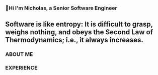 ### 👋Hi I'm Nicholas, a Senior Software Engineer 
<h2>Software is like entropy: It is difficult to grasp, weighs nothing, and obeys the Second Law of Thermodynamics; i.e., it always increases.</h2>

<h3>ABOUT ME</h3>

<h3>EXPERIENCE</h3>

<!--
**nicholas10896/nicholas10896** is a ✨ _special_ ✨ repository because its `README.md` (this file) appears on your GitHub profile.

Here are some ideas to get you started:

- 🔭 I’m currently working on ...
- 🌱 I’m currently learning ...
- 👯 I’m looking to collaborate on ...
- 🤔 I’m looking for help with ...
- 💬 Ask me about ...
- 📫 How to reach me: ...
- 😄 Pronouns: ...
- ⚡ Fun fact: ...
-->


